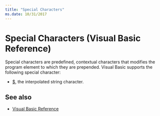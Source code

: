```yaml
---
title: "Special Characters"
ms.date: 10/31/2017
---
```


# Special Characters (Visual Basic Reference)

Special characters are predefined, contextual characters that modifies the program element to which they are prepended. Visual Basic supports the following special character:

- [$](interpolated.md), the interpolated string character.

## See also

- [Visual Basic Reference](../../../visual-basic/language-reference/index.md)
